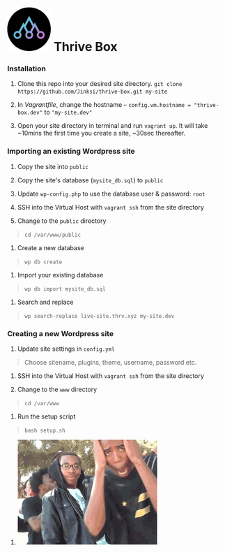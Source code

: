 

# <img src="./thrive.gif" alt="Thrive Box" width="100px"/> Thrive Box

### Installation

1. Clone this repo into your desired site directory. `git clone https://github.com/Jinksi/thrive-box.git my-site`

1. In _Vagrantfile_, change the hostname – `config.vm.hostname = "thrive-box.dev"` to `"my-site.dev"`

1. Open your site directory in terminal and run `vagrant up`. It will take ~10mins the first time you create a site, ~30sec thereafter.


### Importing an existing Wordpress site

1. Copy the site into `public`

1. Copy the site's database (`mysite_db.sql`) to `public`

1. Update `wp-config.php` to use the database user & password: `root`

1. SSH into the Virtual Host with `vagrant ssh` from the site directory

1. Change to the `public` directory
  > `cd /var/www/public`

1. Create a new database
  > `wp db create`

1. Import your existing database
  > `wp db import mysite_db.sql`

1. Search and replace
  > `wp search-replace live-site.thrv.xyz my-site.dev`


### Creating a new Wordpress site

1. Update site settings in `config.yml`

  > Choose sitename, plugins, theme, username, password etc.

1. SSH into the Virtual Host with `vagrant ssh` from the site directory

1. Change to the `www` directory
  > `cd /var/www`

1. Run the setup script
  > `bash setup.sh`

1. <img src="./supa-hot.gif" alt="Thrive Box" />
